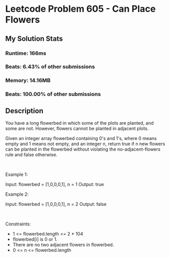 # Leetcode Problem 605 - Can Place Flowers
## My Solution Stats
### Runtime: 166ms
### Beats: 6.43% of other submissions
### Memory: 14.16MB
### Beats: 100.00% of other submissions
## Description 
You have a long flowerbed in which some of the plots are planted, and some are not. However, flowers cannot be planted in adjacent plots.

Given an integer array flowerbed containing 0&#x27;s and 1&#x27;s, where 0 means empty and 1 means not empty, and an integer n, return true if n new flowers can be planted in the flowerbed without violating the no-adjacent-flowers rule and false otherwise.

 

Example 1:

Input: flowerbed = [1,0,0,0,1], n = 1
Output: true


Example 2:

Input: flowerbed = [1,0,0,0,1], n = 2
Output: false


 

Constraints:

 * 1 &lt;= flowerbed.length &lt;= 2 * 104
 * flowerbed[i] is 0 or 1.
 * There are no two adjacent flowers in flowerbed.
 * 0 &lt;= n &lt;= flowerbed.length
